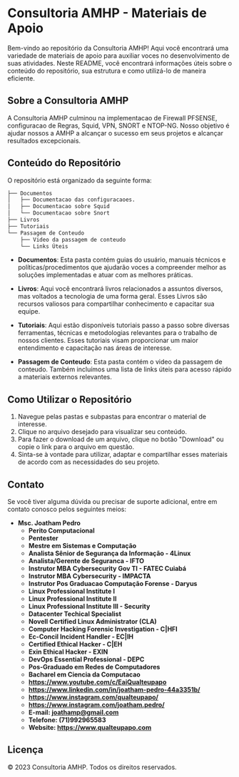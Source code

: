 # Consultoria AMHP - Materiais de Apoio

Bem-vindo ao repositório da Consultoria AMHP! Aqui você encontrará uma variedade de materiais de apoio para auxiliar voces no desenvolvimento de suas atividades. Neste README, você encontrará informações úteis sobre o conteúdo do repositório, sua estrutura e como utilizá-lo de maneira eficiente.

## Sobre a Consultoria AMHP

A Consultoria AMHP culminou na implementacao de Firewall PFSENSE, configuracao de Regras, Squid, VPN, SNORT e NTOP-NG. Nosso objetivo é ajudar nossos a AMHP a alcançar o sucesso em seus projetos e alcançar resultados excepcionais.

## Conteúdo do Repositório

O repositório está organizado da seguinte forma:

```bash
├── Documentos
│   ├── Documentacao das configuracaoes.
│   ├── Documentacao sobre Squid
│   └── Documentacao sobre Snort
├── Livros
├── Tutoriais
└── Passagem de Conteudo
    ├── Video da passagem de conteudo
    └── Links Úteis
```


- **Documentos**: Esta pasta contém guias do usuário, manuais técnicos e políticas/procedimentos que ajudarão voces a compreender melhor as soluções implementadas e atuar com as melhores práticas.

- **Livros**: Aqui você encontrará livros relacionados a assuntos diversos, mas voltados a tecnologia de uma forma geral. Esses Livros são recursos valiosos para compartilhar conhecimento e capacitar sua equipe.

- **Tutoriais**: Aqui estão disponíveis tutoriais passo a passo sobre diversas ferramentas, técnicas e metodologias relevantes para o trabalho de nossos clientes. Esses tutoriais visam proporcionar um maior entendimento e capacitação nas áreas de interesse.

- **Passagem de Conteudo**: Esta pasta contém o video da passagem de conteudo. Também incluímos uma lista de links úteis para acesso rápido a materiais externos relevantes.

## Como Utilizar o Repositório

1. Navegue pelas pastas e subpastas para encontrar o material de interesse.
2. Clique no arquivo desejado para visualizar seu conteúdo.
3. Para fazer o download de um arquivo, clique no botão "Download" ou copie o link para o arquivo em questão.
4. Sinta-se à vontade para utilizar, adaptar e compartilhar esses materiais de acordo com as necessidades do seu projeto.

## Contato

Se você tiver alguma dúvida ou precisar de suporte adicional, entre em contato conosco pelos seguintes meios:

* **Msc. Joatham Pedro**
  * **Perito Computacional**
  * **Pentester**
  * **Mestre em Sistemas e Computação** 
  * **Analista Sênior de Segurança da Informação - 4Linux** 
  * **Analista/Gerente de Seguranca - IFTO**   
  * **Instrutor MBA Cybersecurity Gov TI - FATEC Cuiabá**
  * **Instrutor  MBA Cybersecurity - IMPACTA**
  * **Instrutor Pos Graduacao Computação Forense - Daryus**
  * **Linux Professional Institute I** 
  * **Linux Professional Institute II** 
  * **Linux Professional Institute III - Security** 
  * **Datacenter Techical Specialist** 
  * **Novell Certified Linux Administrator (CLA)** 
  * **Computer Hacking Forensic Investigation - C|HFI** 
  * **Ec-Concil Incident Handler - EC|IH** 
  * **Certified Ethical Hacker - C|EH** 
  * **Exin Ethical Hacker - EXIN** 
  * **DevOps Essential Professional - DEPC** 
  * **Pos-Graduado em Redes de Computadores**
  * **Bacharel em Ciencia da Computacao**
  * **https://www.youtube.com/c/EaiQualteupapo**
  * **https://www.linkedin.com/in/joatham-pedro-44a3351b/**
  * **https://www.instagram.com/qualteupapo/**
  * **https://www.instagram.com/joatham.pedro/**
  * **E-mail: joathamp@gmail.com**
  * **Telefone: (71)992965583**
  * **Website: https://www.qualteupapo.com**

## Licença

© 2023 Consultoria AMHP. Todos os direitos reservados.

